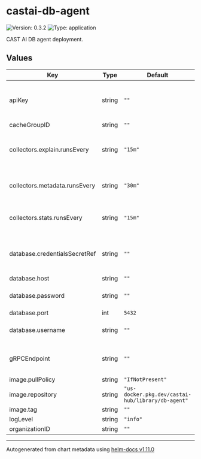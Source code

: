# castai-db-agent

![Version: 0.3.2](https://img.shields.io/badge/Version-0.3.2-informational?style=flat-square) ![Type: application](https://img.shields.io/badge/Type-application-informational?style=flat-square)

CAST AI DB agent deployment.

## Values

| Key | Type | Default | Description |
|-----|------|---------|-------------|
| apiKey | string | `""` | Token to be used for authorizing access to the CAST AI API. |
| cacheGroupID | string | `""` |  |
| collectors.explain.runsEvery | string | `"15m"` | Frequency in which execution plans are collected |
| collectors.metadata.runsEvery | string | `"30m"` | Frequency in which table metadata is collected |
| collectors.stats.runsEvery | string | `"15m"` | Frequency in which index statistics are collected |
| database.credentialsSecretRef | string | `""` | Name of secret with username for database authentication |
| database.host | string | `""` |  |
| database.password | string | `""` | Password for database authentication |
| database.port | int | `5432` |  |
| database.username | string | `""` | Username for database authentication |
| gRPCEndpoint | string | `""` | URL to the CAST AI API gRPC endpoint. |
| image.pullPolicy | string | `"IfNotPresent"` |  |
| image.repository | string | `"us-docker.pkg.dev/castai-hub/library/db-agent"` |  |
| image.tag | string | `""` |  |
| logLevel | string | `"info"` |  |
| organizationID | string | `""` |  |

----------------------------------------------
Autogenerated from chart metadata using [helm-docs v1.11.0](https://github.com/norwoodj/helm-docs/releases/v1.11.0)
